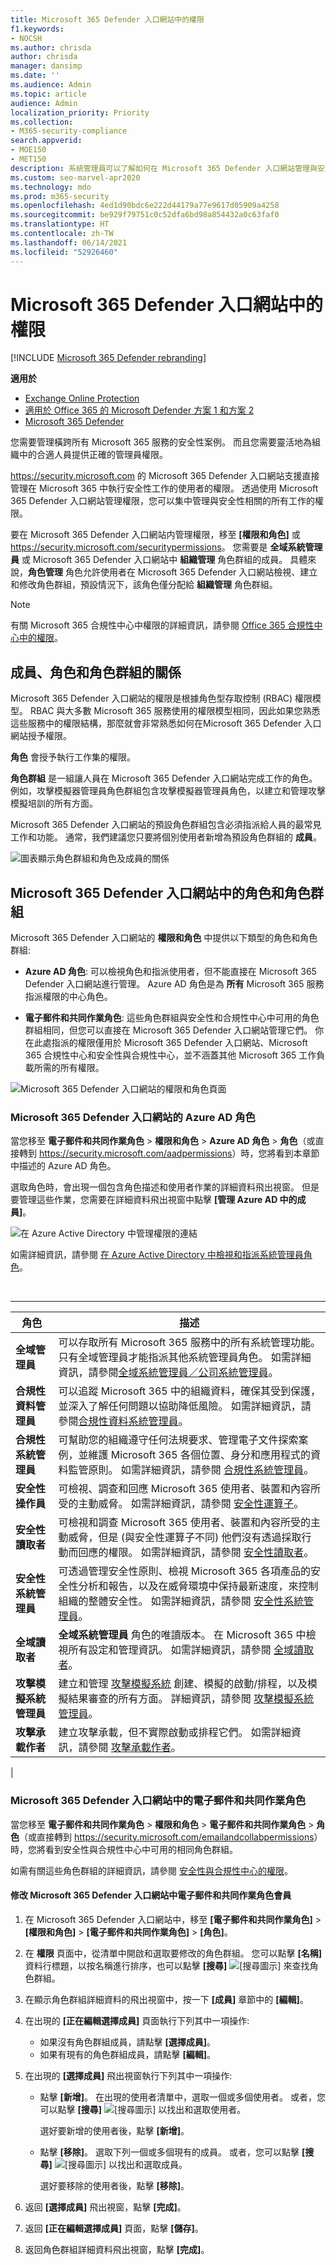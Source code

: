 ```yaml
---
title: Microsoft 365 Defender 入口網站中的權限
f1.keywords:
- NOCSH
ms.author: chrisda
author: chrisda
manager: dansimp
ms.date: ''
ms.audience: Admin
ms.topic: article
audience: Admin
localization_priority: Priority
ms.collection:
- M365-security-compliance
search.appverid:
- MOE150
- MET150
description: 系統管理員可以了解如何在 Microsoft 365 Defender 入口網站管理與安全性相關的所有工作的權限。
ms.custom: seo-marvel-apr2020
ms.technology: mdo
ms.prod: m365-security
ms.openlocfilehash: 4ed1d90bdc6e222d44179a77e9617d05909a4258
ms.sourcegitcommit: be929f79751c0c52dfa6bd98a854432a0c63faf0
ms.translationtype: HT
ms.contentlocale: zh-TW
ms.lasthandoff: 06/14/2021
ms.locfileid: "52926460"
---
```

# <a name="permissions-in-the-microsoft-365-defender-portal"></a>Microsoft 365 Defender 入口網站中的權限

[!INCLUDE [Microsoft 365 Defender rebranding](../includes/microsoft-defender-for-office.md)]

**適用於**
- [Exchange Online Protection](exchange-online-protection-overview.md)
- [適用於 Office 365 的 Microsoft Defender 方案 1 和方案 2](defender-for-office-365.md)
- [Microsoft 365 Defender](../defender/microsoft-365-defender.md)

您需要管理橫跨所有 Microsoft 365 服務的安全性案例。 而且您需要靈活地為組織中的合適人員提供正確的管理員權限。

<https://security.microsoft.com> 的 Microsoft 365 Defender 入口網站支援直接管理在 Microsoft 365 中執行安全性工作的使用者的權限。 透過使用 Microsoft 365 Defender 入口網站管理權限，您可以集中管理與安全性相關的所有工作的權限。

要在 Microsoft 365 Defender 入口網站内管理權限，移至 **[權限和角色]** 或 <https://security.microsoft.com/securitypermissions>。 您需要是 **全域系統管理員** 或 Microsoft 365 Defender 入口網站中 **組織管理** 角色群組的成員。 具體來說，**角色管理** 角色允許使用者在 Microsoft 365 Defender 入口網站檢視、建立和修改角色群組，預設情況下，該角色僅分配給 **組織管理** 角色群組。

> [!NOTE]
> 有關 Microsoft 365 合規性中心中權限的詳細資訊，請參閱 [ Office 365 合規性中心中的權限](../../compliance/microsoft-365-compliance-center-permissions.md)。

## <a name="relationship-of-members-roles-and-role-groups"></a>成員、角色和角色群組的關係

Microsoft 365 Defender 入口網站的權限是根據角色型存取控制 (RBAC) 權限模型。 RBAC 與大多數 Microsoft 365 服務使用的權限模型相同，因此如果您熟悉這些服務中的權限結構，那麼就會非常熟悉如何在Microsoft 365 Defender 入口網站授予權限。

**角色** 會授予執行工作集的權限。

**角色群組** 是一組讓人員在 Microsoft 365 Defender 入口網站完成工作的角色。 例如，攻擊模擬器管理員角色群組包含攻擊模擬器管理員角色，以建立和管理攻擊模擬培訓的所有方面。

Microsoft 365 Defender 入口網站的預設角色群組包含必須指派給人員的最常見工作和功能。 通常，我們建議您只要將個別使用者新增為預設角色群組的 **成員**。

![圖表顯示角色群組和角色及成員的關係](../../media/2a16d200-968c-4755-98ec-f1862d58cb8b.png)

## <a name="roles-and-role-groups-in-the-microsoft-365-defender-portal"></a>Microsoft 365 Defender 入口網站中的角色和角色群組

Microsoft 365 Defender 入口網站的 **權限和角色** 中提供以下類型的角色和角色群組:

- **Azure AD 角色**: 可以檢視角色和指派使用者，但不能直接在 Microsoft 365 Defender 入口網站進行管理。 Azure AD 角色是為 **所有** Microsoft 365 服務指派權限的中心角色。

- **電子郵件和共同作業角色**: 這些角色群組與安全性和合規性中心中可用的角色群組相同，但您可以直接在 Microsoft 365 Defender 入口網站管理它們。 你在此處指派的權限僅用於 Microsoft 365 Defender 入口網站、Microsoft 365 合規性中心和安全性與合規性中心，並不涵蓋其他 Microsoft 365 工作負載所需的所有權限。

![Microsoft 365 Defender 入口網站的權限和角色頁面](../../media/m365-sc-permissions-and-roles-page.png)

### <a name="azure-ad-roles-in-the-microsoft-365-defender-portal"></a>Microsoft 365 Defender 入口網站的 Azure AD 角色

當您移至 **電子郵件和共同作業角色** \> **權限和角色** \> **Azure AD 角色** \> **角色**（或直接轉到 <https://security.microsoft.com/aadpermissions>）時，您將看到本章節中描述的 Azure AD 角色。

選取角色時，會出現一個包含角色描述和使用者作業的詳細資料飛出視窗。 但是要管理這些作業，您需要在詳細資料飛出視窗中點擊 **[管理 Azure AD 中的成員]**。

![在 Azure Active Directory 中管理權限的連結](../../media/permissions-manage-in-azure-ad-link.png)

如需詳細資訊，請參閱 [在 Azure Active Directory 中檢視和指派系統管理員角色](/azure/active-directory/users-groups-roles/directory-manage-roles-portal)。

<br>

****

|角色|描述|
|---|---|
|**全域管理員**|可以存取所有 Microsoft 365 服務中的所有系統管理功能。 只有全域管理員才能指派其他系統管理員角色。 如需詳細資訊，請參閱[全域系統管理員／公司系統管理員](/azure/active-directory/roles/permissions-reference#global-administrator--company-administrator)。|
|**合規性資料管理員**|可以追蹤 Microsoft 365 中的組織資料，確保其受到保護，並深入了解任何問題以協助降低風險。 如需詳細資訊，請參閱[合規性資料系統管理員](/azure/active-directory/roles/permissions-reference#compliance-data-administrator)。|
|**合規性系統管理員**|可幫助您的組織遵守任何法規要求、管理電子文件探索案例，並維護 Microsoft 365 各個位置、身分和應用程式的資料監管原則。 如需詳細資訊，請參閱 [合規性系統管理員](/azure/active-directory/roles/permissions-reference#compliance-administrator)。|
|**安全性操作員**|可檢視、調查和回應 Microsoft 365 使用者、裝置和內容所受的主動威脅。 如需詳細資訊，請參閱 [安全性運算子](/azure/active-directory/roles/permissions-reference#security-operator)。|
|**安全性讀取者**|可檢視和調查 Microsoft 365 使用者、裝置和內容所受的主動威脅，但是 (與安全性運算子不同) 他們沒有透過採取行動而回應的權限。 如需詳細資訊，請參閱 [安全性讀取者](/azure/active-directory/roles/permissions-reference#security-reader)。|
|**安全性系統管理員**|可透過管理安全性原則、檢視 Microsoft 365 各項產品的安全性分析和報告，以及在威脅環境中保持最新速度，來控制組織的整體安全性。 如需詳細資訊，請參閱 [安全性系統管理員](/azure/active-directory/roles/permissions-reference#security-administrator)。|
|**全域讀取者**|**全域系統管理員** 角色的唯讀版本。 在 Microsoft 365 中檢視所有設定和管理資訊。 如需詳細資訊，請參閱 [全域讀取者](/azure/active-directory/roles/permissions-reference#global-reader)。|
|**攻擊模擬系統管理員**|建立和管理 [攻擊模擬系統](attack-simulation-training.md) 創建、模擬的啟動/排程，以及模擬結果審查的所有方面。 詳細資訊，請參閲 [攻擊模擬系統管理員](/azure/active-directory/roles/permissions-reference#attack-simulation-administrator)。|
|**攻擊承載作者**|建立攻擊承載，但不實際啟動或排程它們。 如需詳細資訊，請參閱 [攻擊承載作者](/azure/active-directory/roles/permissions-reference#attack-payload-author)。|
|

### <a name="email--collaboration-roles-in-the-microsoft-365-defender-portal"></a>Microsoft 365 Defender 入口網站中的電子郵件和共同作業角色

當您移至 **電子郵件和共同作業角色** \> **權限和角色** \> **電子郵件和共同作業角色** \> **角色**（或直接轉到 <https://security.microsoft.com/emailandcollabpermissions>）時，您將看到安全性與合規性中心中可用的相同角色群組。

如需有關這些角色群組的詳細資訊，請參閱 [安全性與合規性中心的權限](permissions-in-the-security-and-compliance-center.md)。

#### <a name="modify-email--collaboration-role-membership-in-the-microsoft-365-defender-portal"></a>修改 Microsoft 365 Defender 入口網站中電子郵件和共同作業角色會員

1. 在 Microsoft 365 Defender 入口網站中，移至 **[電子郵件和共同作業角色]** \> **[權限和角色]** \> **[電子郵件和共同作業角色]** \> **[角色]**。

2. 在 **權限** 頁面中，從清單中開啟和選取要修改的角色群組。 您可以點擊 **[名稱]** 資料行標題，以按名稱進行排序，也可以點擊 **[搜尋]** ![[搜尋圖示]](../../media/m365-cc-sc-search-icon.png) 來查找角色群組。

3. 在顯示角色群組詳細資料的飛出視窗中，按一下 **[成員]** 章節中的 **[編輯]**。

4. 在出現的 **[正在編輯選擇成員]** 頁面執行下列其中一項操作:
   - 如果沒有角色群組成員，請點擊 **[選擇成員]**。
   - 如果有現有的角色群組成員，請點擊 **[編輯]**。

5. 在出現的 **[選擇成員]** 飛出視窗執行下列其中一項操作:

   - 點擊 **[新增]**。 在出現的使用者清單中，選取一個或多個使用者。 或者，您可以點擊 **[搜尋]** ![[搜尋圖示]](../../media/m365-cc-sc-search-icon.png) 以找出和選取使用者。

     選好要新增的使用者後，點擊 **[新增]**。

   - 點擊 **[移除]**。 選取下列一個或多個現有的成員。 或者，您可以點擊 **[搜尋]** ![[搜尋圖示]](../../media/m365-cc-sc-search-icon.png) 以找出和選取成員。

     選好要移除的使用者後，點擊 **[移除]**。

6. 返回 **[選擇成員]** 飛出視窗，點擊 **[完成]**。

7. 返回 **[正在編輯選擇成員]** 頁面，點擊 **[儲存]**。

8. 返回角色群組詳細資料飛出視窗，點擊 **[完成]**。
